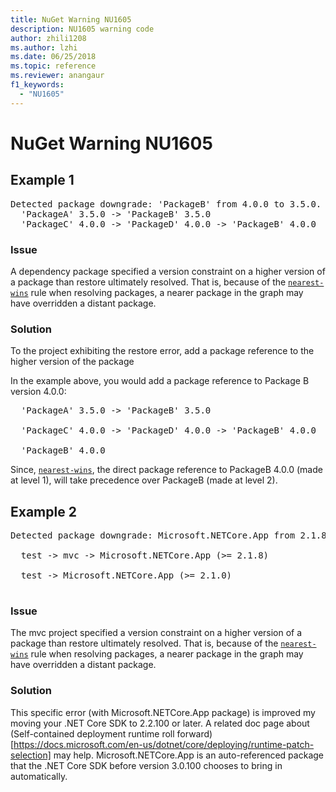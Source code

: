 ```yaml
---
title: NuGet Warning NU1605
description: NU1605 warning code
author: zhili1208
ms.author: lzhi
ms.date: 06/25/2018
ms.topic: reference
ms.reviewer: anangaur
f1_keywords: 
  - "NU1605"
---
```


# NuGet Warning NU1605

## Example 1

<pre>Detected package downgrade: 'PackageB' from 4.0.0 to 3.5.0. Reference the package directly from the project to select a different version.<br/>  'PackageA' 3.5.0 -> 'PackageB' 3.5.0<br/>  'PackageC' 4.0.0 -> 'PackageD' 4.0.0 -> 'PackageB' 4.0.0</pre>

### Issue
A dependency package specified a version constraint on a higher version of a package than restore ultimately resolved. That is, because of the [`nearest-wins`](https://docs.microsoft.com/en-us/nuget/consume-packages/dependency-resolution#nearest-wins) rule when resolving packages, a nearer package in the graph may have overridden a distant package.

### Solution
To the project exhibiting the restore error, add a package reference to the higher version of the package

In the example above, you would add a package reference to Package B version 4.0.0:

<pre>
  'PackageA' 3.5.0 -> 'PackageB' 3.5.0<br/>
  'PackageC' 4.0.0 -> 'PackageD' 4.0.0 -> 'PackageB' 4.0.0<br/>
  'PackageB' 4.0.0
</pre>

Since, [`nearest-wins`](https://docs.microsoft.com/en-us/nuget/consume-packages/dependency-resolution#nearest-wins), the direct package reference to PackageB 4.0.0 (made at level 1), will take precedence over PackageB (made at level 2).

## Example 2

<pre>Detected package downgrade: Microsoft.NETCore.App from 2.1.8 to 2.1.0. Reference the package directly from the project to select a different version.<br/>
  test -> mvc -> Microsoft.NETCore.App (>= 2.1.8)<br/>
  test -> Microsoft.NETCore.App (>= 2.1.0)<br/>
</pre>

### Issue
The mvc project specified a version constraint on a higher version of a package than restore ultimately resolved. That is, because of the [`nearest-wins`](https://docs.microsoft.com/en-us/nuget/consume-packages/dependency-resolution#nearest-wins) rule when resolving packages, a nearer package in the graph may have overridden a distant package.

### Solution
This specific error (with Microsoft.NETCore.App package) is improved my moving your .NET Core SDK to 2.2.100 or later. A related doc page about (Self-contained deployment runtime roll forward)[https://docs.microsoft.com/en-us/dotnet/core/deploying/runtime-patch-selection] may help. Microsoft.NETCore.App is an auto-referenced package that the .NET Core SDK before version 3.0.100 chooses to bring in automatically.